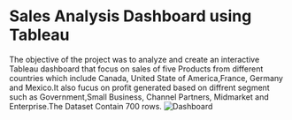 # Sales Analysis Dashboard using Tableau
The objective of the project was to analyze and create an interactive Tableau dashboard that focus on sales of five Products from different countries 
which include  Canada, United State of America,France, Germany and Mexico.It also fucus on
profit generated based on diffrent segment such as Government,Small Business, Channel Partners, Midmarket and Enterprise.The Dataset Contain 700 rows.
![Dashboard](https://user-images.githubusercontent.com/107842949/176167746-c3b63a67-e387-411f-84b0-50a32933d7f4.jpg)
